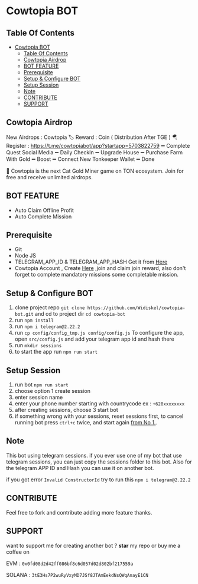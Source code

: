 # Cowtopia  BOT


## Table Of Contents
- [Cowtopia  BOT](#cowtopia--bot)
  - [Table Of Contents](#table-of-contents)
  - [Cowtopia Airdrop](#cowtopia-airdrop)
  - [BOT FEATURE](#bot-feature)
  - [Prerequisite](#prerequisite)
  - [Setup \& Configure BOT](#setup--configure-bot)
  - [Setup Session](#setup-session)
  - [Note](#note)
  - [CONTRIBUTE](#contribute)
  - [SUPPORT](#support)

## Cowtopia Airdrop
New Airdrops : Cowtopia
🏷 Reward : Coin ( Distribution After TGE )
🪂 Register : https://t.me/cowtopiabot/app?startapp=5703822759
➖️ Complete Quest Social Media
➖️ Daily CheckIn
➖️ Upgrade House
➖️ Purchase Farm With Gold
➖️ Boost 
➖️ Connect New Tonkeeper Wallet
➖️ Done

📖 Cowtopia is the next Cat Gold Miner game on TON ecosystem. Join for free and receive unlimited airdrops.

## BOT FEATURE

- Auto Claim Offline Profit
- Auto Complete Mission

## Prerequisite

- Git
- Node JS
- TELEGRAM_APP_ID & TELEGRAM_APP_HASH Get it from [Here](https://my.telegram.org/auth?to=apps)
- Cowtopia Account , Create [Here](https://t.me/cowtopiabot/app?startapp=5703822759) ,join and claim join reward, also don't forget to complete mandatory missions some completable mission.

## Setup & Configure BOT

1. clone project repo `git clone https://github.com/Widiskel/cowtopia-bot.git` and cd to project dir `cd cowtopia-bot`
2. run `npm install`
3. run `npm i telegram@2.22.2`
4. run `cp config/config_tmp.js config/config.js`
   To configure the app, open `src/config.js` and add your telegram app id and hash there
5. run `mkdir sessions`
6. to start the app run `npm run start`

## Setup Session

1. run bot `npm run start`
2. choose option 1 create session
3. enter session name
4. enter your phone number starting with countrycode ex : `+628xxxxxxxx`
5. after creating sessions, choose 3 start bot
6. if something wrong with your sessions, reset sessions first, to cancel running bot press `ctrl+c` twice, and start again [from No 1.](#setup-session).

## Note

This bot using telegram sessions. if you ever use one of my bot that use telegram sessions, you can just copy the sessions folder to this bot. Also for the telegram APP ID and Hash you can use it on another bot.

if you got error `Invalid ConstructorId` try to run this ```npm i telegram@2.22.2```

## CONTRIBUTE

Feel free to fork and contribute adding more feature thanks.

## SUPPORT

want to support me for creating another bot ?
**star** my repo or buy me a coffee on

EVM : `0x0fd08d2d42ff086bf8c6d057d02d802bf217559a`

SOLANA : `3tE3Hs7P2wuRyVxyMD7JSf8JTAmEekdNsQWqAnayE1CN`
